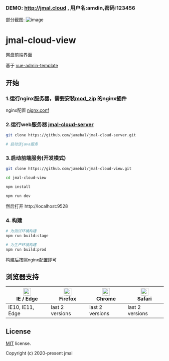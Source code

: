 ### DEMO: http://jmal.cloud , 用户名:amdin,密码:123456

部分截图:
![image](https://raw.githubusercontent.com/jamebal/jmal-cloud-view/master/doc/demo.png)

# jmal-cloud-view
网盘前端界面

基于 [vue-admin-template](https://github.com/PanJiaChen/vue-admin-template)

## 开始

### 1.运行nginx服务器，需要安装[mod_zip](https://github.com/evanmiller/mod_zip) 的nginx插件 

nginx配置 [nignx.conf](https://github.com/jamebal/jmal-cloud-server/blob/master/src/main/resources/nginx.conf)

### 2.运行web服务器 [jmal-cloud-server](https://github.com/jamebal/jmal-cloud-server)

```bash
git clone https://github.com/jamebal/jmal-cloud-server.git

# 启动该java服务
```

### 3.启动前端服务(开发模式)

```bash
git clone https://github.com/jamebal/jmal-cloud-view.git

cd jmal-cloud-view

npm install

npm run dev
```
然后打开 http://localhost:9528

### 4. 构建
```bash
# 为测试环境构建
npm run build:stage

# 为生产环境构建
npm run build:prod
```
构建后按照nginx配置即可

## 浏览器支持

| [<img src="https://raw.githubusercontent.com/alrra/browser-logos/master/src/edge/edge_48x48.png" alt="IE / Edge" width="24px" height="24px" />](http://godban.github.io/browsers-support-badges/)</br>IE / Edge | [<img src="https://raw.githubusercontent.com/alrra/browser-logos/master/src/firefox/firefox_48x48.png" alt="Firefox" width="24px" height="24px" />](http://godban.github.io/browsers-support-badges/)</br>Firefox | [<img src="https://raw.githubusercontent.com/alrra/browser-logos/master/src/chrome/chrome_48x48.png" alt="Chrome" width="24px" height="24px" />](http://godban.github.io/browsers-support-badges/)</br>Chrome | [<img src="https://raw.githubusercontent.com/alrra/browser-logos/master/src/safari/safari_48x48.png" alt="Safari" width="24px" height="24px" />](http://godban.github.io/browsers-support-badges/)</br>Safari |
| --------- | --------- | --------- | --------- |
| IE10, IE11, Edge| last 2 versions| last 2 versions| last 2 versions

## License

[MIT](https://github.com/jamebal/jmal-cloud-view/blob/master/LICENSE) license.

Copyright (c) 2020-present jmal
